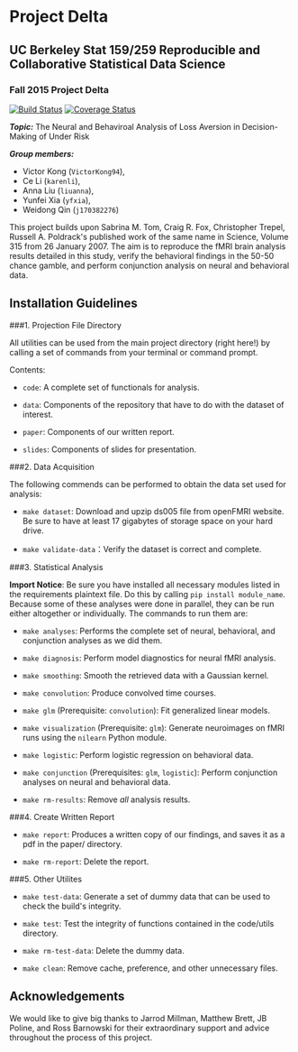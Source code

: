 # Project Delta
## UC Berkeley Stat 159/259 Reproducible and Collaborative Statistical Data Science 
### Fall 2015 Project Delta

[![Build
Status](https://travis-ci.org/berkeley-stat159/project-delta.svg?branch=master)](https://travis-ci.org/berkeley-stat159/project-delta?branch=master)
[![Coverage
Status](https://coveralls.io/repos/berkeley-stat159/project-delta/badge.svg?branch=master)](https://coveralls.io/r/berkeley-stat159/project-delta?branch=master)

_**Topic:**_ The Neural and Behaviroal Analysis of Loss Aversion in Decision-Making of Under Risk 

_**Group members:**_ 
- Victor Kong (`VictorKong94`), 
- Ce Li (`karenli`), 
- Anna Liu (`liuanna`), 
- Yunfei Xia (`yfxia`), 
- Weidong Qin (`j170382276`)

This project builds upon Sabrina M. Tom, Craig R. Fox, Christopher Trepel,
Russell A. Poldrack's published work of the same name in Science, Volume 315
from 26 January 2007. The aim is to reproduce the fMRI brain analysis results
detailed in this study, verify the behavioral findings in the 50-50 chance
gamble, and perform conjunction analysis on neural and behavioral data.

## Installation Guidelines

###1. Projection File Directory 

All utilities can be used from the main project directory (right here!) by
calling a set of commands from your terminal or command prompt.  

Contents:

- `code`: A complete set of functionals for analysis.

- `data`: Components of the repository that have to do with the dataset of
  interest.

- `paper`: Components of our written report.

- `slides`: Components of slides for presentation.

###2. Data Acquisition

The following commends can be performed to obtain the data set used for analysis:

- `make dataset`: Download and upzip ds005 file from openFMRI website. Be sure
  to have at least 17 gigabytes of storage space on your hard drive.

- `make validate-data`：Verify the dataset is correct and complete.
 

###3. Statistical Analysis 

**Import Notice**: Be sure you have installed all necessary modules listed in
the requirements plaintext file. Do this by calling `pip install module_name`.  
Because some of these analyses were done in parallel, they can be run either
altogether or individually. The commands to run them are:  

- `make analyses`: Performs the complete set of neural, behavioral, and conjunction analyses as we did them.

- `make diagnosis`: Perform model diagnostics for neural fMRI analysis.

- `make smoothing`: Smooth the retrieved data with a Gaussian kernel.

- `make convolution`: Produce convolved time courses.

- `make glm` (Prerequisite: `convolution`): Fit generalized linear models.

- `make visualization` (Prerequisite: `glm`): Generate neuroimages on fMRI runs
  using the `nilearn` Python module.

- `make logistic`: Perform logistic regression on behavioral data.

- `make conjunction` (Prerequisites: `glm`, `logistic`): Perform conjunction
  analyses on neural and behavioral data.

- `make rm-results`: Remove *all* analysis results.

###4. Create Written Report


- `make report`: Produces a written copy of our findings, and saves it as a pdf
  in the paper/ directory.

- `make rm-report`: Delete the report.

###5. Other Utilites

- `make test-data`: Generate a set of dummy data that can be used to check the
  build's integrity.

- `make test`: Test the integrity of functions contained in the code/utils
  directory.

- `make rm-test-data`: Delete the dummy data.

- `make clean`: Remove cache, preference, and other unnecessary files.


## Acknowledgements

We would like to give big thanks to Jarrod Millman, Matthew Brett, JB
Poline, and Ross Barnowski for their extraordinary support and advice throughout
the process of this project.
